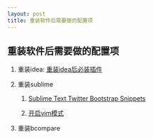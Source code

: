 ```yaml
---
layout: post
title: 重装软件后需要做的配置项
---
```


## 重装软件后需要做的配置项

1. 重装idea: [重装idea后必装插件](/all/web/ideas/2014/04/14/reinstall-idea-plugins.html)

2. 重装sublime

    1. [Sublime Text Twitter Bootstrap Snippets](https://github.com/devtellect/sublime-twitter-bootstrap-snippets)

    2. [开启vim模式](https://www.sublimetext.com/docs/2/vintage.html)

3. 重装bcompare